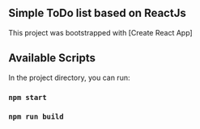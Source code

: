 ## Simple ToDo list based on ReactJs

This project was bootstrapped with [Create React App]

## Available Scripts

In the project directory, you can run:

### `npm start`

### `npm run build`
